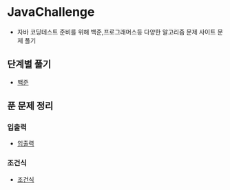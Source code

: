 # JavaChallenge 
- 자바 코딩테스트 준비를 위해 백준,프로그래머스등 다양한 알고리즘 문제 사이트 문제 풀기

## 단계별 풀기 
- [백준](https://www.acmicpc.net/step)

## 푼 문제 정리 

### 입출력 
- [입출력](https://velog.io/@hokoro/Java-Challenge-1)

### 조건식
- [조건식](https://velog.io/@hokoro/Java-Challenge-2)
